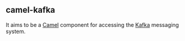 ## camel-kafka
It aims to be a [Camel](http://camel.apache.org/) component for accessing the [Kafka](http://incubator.apache.org/kafka/) messaging system.